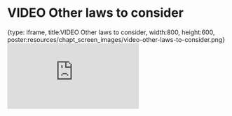 # VIDEO Other laws to consider
 
{type: iframe, title:VIDEO Other laws to consider, width:800, height:600, poster:resources/chapt_screen_images/video-other-laws-to-consider.png}
![](https://hutchdatascience.org/AI_for_Decision_Makers/no_toc/video-other-laws-to-consider.html)
 

 
